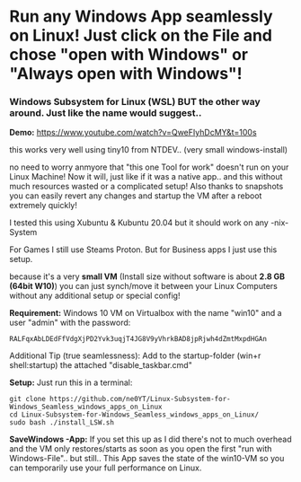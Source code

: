 # Run any Windows App seamlessly on Linux! Just click on the File and chose "open with Windows" or "Always open with Windows"!

### Windows Subsystem for Linux (WSL) BUT the other way around. Just like the name would suggest..

**Demo:**
https://www.youtube.com/watch?v=QweFIyhDcMY&t=100s

this works very well using tiny10 from NTDEV.. (very small windows-install)

no need to worry anmyore that "this one Tool for work" doesn't run on your Linux Machine! Now it will, just like if it was a native app.. and this without much resources wasted or a complicated setup! Also thanks to snapshots you can easily revert any changes and startup the VM after a reboot extremely quickly!

I tested this using Xubuntu & Kubuntu 20.04 but it should work on any -nix-System

For Games I still use Steams Proton. But for Business apps I just use this setup.

because it's a very **small VM** (Install size without software is about **2.8 GB (64bit W10)**) you can just synch/move it between your Linux Computers without any additional setup or special config!

**Requirement:**
Windows 10 VM on Virtualbox with the name "win10" and a user "admin" with the password:
```
RALFqxAbLDEdFfVdgXjPD2Yvk3uqjT4JG8V9yVhrkBAD8jpRjwh4dZmtMxpdHGAn
```
Additional Tip (true seamlessness):
Add to the startup-folder (win+r shell:startup) the attached "disable_taskbar.cmd"

**Setup:**
Just run this in a terminal:
```
git clone https://github.com/ne0YT/Linux-Subsystem-for-Windows_Seamless_windows_apps_on_Linux
cd Linux-Subsystem-for-Windows_Seamless_windows_apps_on_Linux/
sudo bash ./install_LSW.sh
```

**SaveWindows -App:**
If you set this up as I did there's not to much overhead and the VM only restores/starts as soon as you open the first "run with Windows-File".. but still..
This App saves the state of the win10-VM so you can temporarily use your full performance on Linux.
